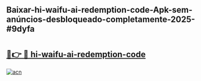 ## Baixar-hi-waifu-ai-redemption-code-Apk-sem-anúncios-desbloqueado-completamente-2025-#9dyfa

# <h2><a href="https://ainizakaria.my?title=hi-waifu-ai-redemption-code&ref=22M">🔗👉 🔴 hi-waifu-ai-redemption-code</a></h2>

[![acn](https://github.com/user-attachments/assets/0f9c940e-d8b0-45ae-aac7-cd30a18b3e1c)](https://ainizakaria.my?title=hi-waifu-ai-redemption-code&ref=22M)

